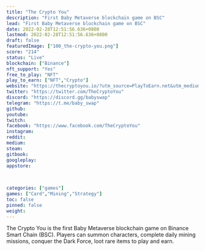 ```yaml
---
title: "The Crypto You"
description: "First Baby Metaverse blockchain game on BSC"
lead: "First Baby Metaverse blockchain game on BSC"
date: 2022-02-28T12:51:56.636+0800
lastmod: 2022-02-28T12:51:56.636+0800
draft: false
featuredImage: ["100_the-crypto-you.png"]
score: "214"
status: "Live"
blockchain: ["Binance"]
nft_support: "Yes"
free_to_play: "NFT"
play_to_earn: ["NFT","Crypto"]
website: "https://thecryptoyou.io/?utm_source=PlayToEarn.net&utm_medium=organic&utm_campaign=gamepage"
twitter: "https://twitter.com/TheCryptoYou"
discord: "https://discord.gg/babyswap"
telegram: "https://t.me/baby_swap"
github: 
youtube: 
twitch: 
facebook: "https://www.facebook.com/TheCryptoYou"
instagram: 
reddit: 
medium: 
steam: 
gitbook: 
googleplay: 
appstore: 

  
    
categories: ["games"]
games: ["Card","Mining","Strategy"]
toc: false
pinned: false
weight: 
---
```

The Crypto You is the first Baby Metaverse blockchain game on Binance Smart Chain (BSC). Players can summon characters, complete daily mining missions, conquer the Dark Force, loot rare items to play and earn.